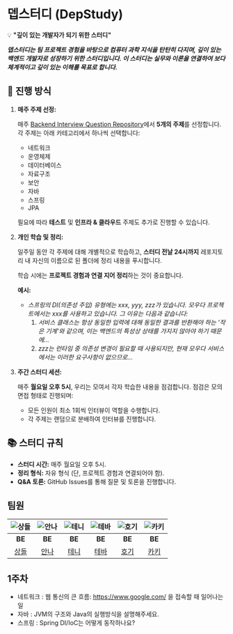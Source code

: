 # 뎁스터디 (DepStudy)
💡 **"깊이 있는 개발자가 되기 위한 스터디"**

***뎁스터디는 팀 프로젝트 경험을 바탕으로 컴퓨터 과학 지식을 탄탄히 다지며, 깊이 있는 백엔드 개발자로 성장하기 위한 스터디입니다. 이 스터디는 실무와 이론을 연결하여 보다 체계적이고 깊이 있는 이해를 목표로 합니다.***

## 🚀 진행 방식

1. **매주 주제 선정:**
    
    매주 [Backend Interview Question Repository](https://github.com/ksundong/backend-interview-question)에서 **5개의 주제**를 선정합니다. 각 주제는 아래 카테고리에서 하나씩 선택합니다:
    
    - 네트워크
    - 운영체제
    - 데이터베이스
    - 자료구조
    - 보안
    - 자바
    - 스프링
    - JPA
    
    필요에 따라 **테스트** 및 **인프라 & 클라우드** 주제도 추가로 진행할 수 있습니다.
    
2. **개인 학습 및 정리:**
    
    일주일 동안 각 주제에 대해 개별적으로 학습하고, **스터디 전날 24시까지** 레포지토리 내 자신의 이름으로 된 폴더에 정리 내용을 푸시합니다.
    
    학습 시에는 **프로젝트 경험과 연결 지어 정리**하는 것이 중요합니다.
    
    **예시:**
    
    - *스프링의 DI(의존성 주입) 유형에는 xxx, yyy, zzz가 있습니다. 모우다 프로젝트에서는 xxx를 사용하고 있습니다. 그 이유는 다음과 같습니다:*
        1. *서비스 클래스는 항상 동일한 입력에 대해 동일한 결과를 반환해야 하는 '작은 기계'와 같으며, 이는 백엔드의 특성상 상태를 가지지 않아야 하기 때문에…*
        2. *zzz는 런타임 중 의존성 변경이 필요할 때 사용되지만, 현재 모우다 서비스에서는 이러한 요구사항이 없으므로…*
3. **주간 스터디 세션:**
    
    매주 **월요일 오후 5시**, 우리는 모여서 각자 학습한 내용을 점검합니다. 점검은 모의 면접 형태로 진행되며:
    
    - 모든 인원이 최소 1회씩 인터뷰이 역할을 수행합니다.
    - 각 주제는 랜덤으로 분배하여 인터뷰를 진행합니다.

## 📚 스터디 규칙

- **스터디 시간:** 매주 월요일 오후 5시.
- **정리 형식:** 자유 형식 (단, 프로젝트 경험과 연결되어야 함).
- **Q&A 토론:** GitHub Issues를 통해 질문 및 토론을 진행합니다.

## 팀원
| ![상돌](https://avatars.githubusercontent.com/u/144342800?v=4) | ![안나](https://github.com/user-attachments/assets/83d147df-9b80-4703-aa66-3632da8e9ba4) | ![테니](https://github.com/user-attachments/assets/cf57b0b3-3a93-4f6e-8bac-8ab65261594c) | ![테바](https://github.com/user-attachments/assets/09151d0f-7f5d-4a3f-9c89-7c8e15abbd14) | ![호기](https://github.com/user-attachments/assets/276888b2-aae7-48bf-8e0e-31b7585f2e51) | ![카키](https://avatars.githubusercontent.com/u/99153215?v=4)
|:----:|:----:|:----:|:----:|:----:|:----:|
| **BE** | **BE** | **BE** | **BE** | **BE** | **BE** |
| [상돌](https://github.com/pricelees) | [안나](https://github.com/Mingyum-Kim) | [테니](https://github.com/ay-eonii) | [테바](https://github.com/ksk0605) | [호기](https://github.com/hoyeonyy) | [카키](https://github.com/hyeon0208) |


## 1주차 
- 네트워크 : 웹 통신의 큰 흐름: https://www.google.com/ 을 접속할 때 일어나는 일
- 자바 : JVM의 구조와 Java의 실행방식을 설명해주세요.
- 스프링 : Spring DI/IoC는 어떻게 동작하나요?